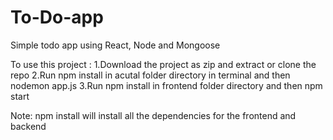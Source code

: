 # To-Do-app
Simple todo app using React, Node and Mongoose

To use this project : 
1.Download the project as zip and extract or clone the repo
2.Run npm install in acutal folder directory in terminal and then nodemon app.js
3.Run npm install in frontend folder directory and then npm start

Note: npm install will install all the dependencies for the frontend and backend
